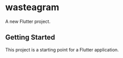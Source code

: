# wasteagram

A new Flutter project.

## Getting Started

This project is a starting point for a Flutter application.
